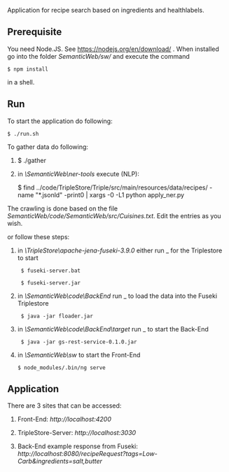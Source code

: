 Application for recipe search based on ingredients and healthlabels.

## Prerequisite
You need Node.JS. See https://nodejs.org/en/download/ .
When installed go into the folder *SemanticWeb/sw/* and execute the command

	$ npm install
	
in a shell.

## Run
To start the application do following:

	$ ./run.sh
	
To gather data do following:

1.	
	$ ./gather
	
2. in *\SemanticWeb\ner-tools* execute (NLP):

	$ find ../code/TripleStore/Triple/src/main/resources/data/recipes/ -name "*.jsonld" -print0 | xargs -0 -L1 python apply_ner.py	

The crawling is done based on the file *SemanticWeb/code/SemanticWeb/src/Cuisines.txt*.
Edit the entries as you wish.

or follow these steps:

1. in *\TripleStore\apache-jena-fuseki-3.9.0* either run _ for the Triplestore to start
	
		$ fuseki-server.bat 
				
		$ fuseki-server.jar
	
2. in *\SemanticWeb\code\BackEnd* run _ to load the data into the Fuseki Triplestore

		$ java -jar floader.jar
	
3. in *\SemanticWeb\code\BackEnd\target* run _ to start the Back-End
	
		$ java -jar gs-rest-service-0.1.0.jar
	
4.  in *\SemanticWeb\sw* to start the Front-End
	
		$ node_modules/.bin/ng serve
		
## Application

There are 3 sites that can be accessed:

1. Front-End: *http://localhost:4200*

1. TripleStore-Server: *http://localhost:3030*

1. Back-End example response from Fuseki: *http://localhost:8080/recipeRequest?tags=Low-Carb&ingredients=salt,butter*
	

